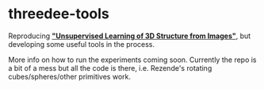 
# threedee-tools

Reproducing **["Unsupervised Learning of 3D Structure from Images"](https://arxiv.org/abs/1607.00662)**, but developing some useful tools in the process.

More info on how to run the experiments coming soon. Currently the repo is a bit of a mess but all the code is there, i.e. Rezende's rotating cubes/spheres/other primitives work.


